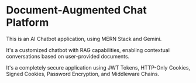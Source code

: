 
# Document-Augmented Chat Platform

This is an AI Chatbot application, using MERN Stack and Gemini.

It's a customized chatbot with RAG capabilities, enabling contextual conversations based on user-provided documents.

It's a completely secure application using JWT Tokens, HTTP-Only Cookies, Signed Cookies, Password Encryption, and Middleware Chains.